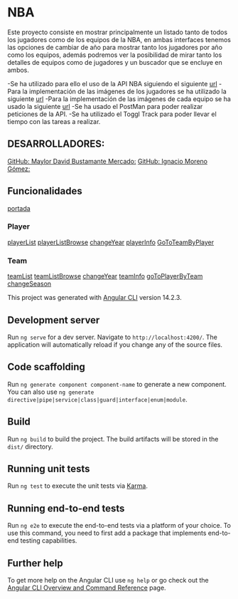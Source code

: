 # NBA

Este proyecto consiste en mostrar principalmente un listado tanto de todos los jugadores como de los equipos de la NBA, en ambas interfaces tenemos las opciones de cambiar de año para mostrar tanto los jugadores por año como los equipos, además podremos ver la posibilidad de mirar tanto los detalles de equipos como de jugadores y un buscador que se encluye en ambos.

-Se ha utilizado para ello el uso de la API NBA siguiendo el siguiente [url](https://github.com/kshvmdn/nba.js/blob/master/docs/api/DATA.md)
-Para la implementación de las imágenes de los jugadores se ha utilizado la siguiente [url](https://ak-static.cms.nba.com/wp-content/uploads/headshots/nba/latest/260x190/1629630.png)
-Para la implementación de las imágenes de cada equipo se ha usado la siguiente [url](https://cdn.nba.com/logos/nba/1610612749/global/L/logo.svg)
-Se ha usado el PostMan para poder realizar peticiones de la API.
-Se ha utilizado el Toggl Track para poder llevar el tiempo con las tareas a realizar.

## DESARROLLADORES:

[GitHub: Maylor David Bustamante Mercado:](https://github.com/MaylorSr)
[GitHub: Ignacio Moreno Gómez:](https://github.com/illoquehambre)

## Funcionalidades

[portada](./src/app/img/portada.png)

### Player

[playerList](./src/app/img/playerList.png)
[playerListBrowse](./src/app/img/playerListBrowse.png)
[changeYear](./src/app/img/changeYear.png)
[playerInfo](./src/app/img/playerInfo.png)
[GoToTeamByPlayer](./src/app/img/goToTeam.png)

### Team

[teamList](./src/app/img/teamList.png)
[teamListBrowse](./src/app/img/browseTeam.png)
[changeYear](./src/app/img/changeYearTeam.png)
[teamInfo](./src/app/img/teamInfo.png)
[goToPlayerByTeam](./src/app/img/goToPlayer.png)
[changeSeason](./src/app/img/season.png)

This project was generated with [Angular CLI](https://github.com/angular/angular-cli) version 14.2.3.

## Development server

Run `ng serve` for a dev server. Navigate to `http://localhost:4200/`. The application will automatically reload if you change any of the source files.

## Code scaffolding

Run `ng generate component component-name` to generate a new component. You can also use `ng generate directive|pipe|service|class|guard|interface|enum|module`.

## Build

Run `ng build` to build the project. The build artifacts will be stored in the `dist/` directory.

## Running unit tests

Run `ng test` to execute the unit tests via [Karma](https://karma-runner.github.io).

## Running end-to-end tests

Run `ng e2e` to execute the end-to-end tests via a platform of your choice. To use this command, you need to first add a package that implements end-to-end testing capabilities.

## Further help

To get more help on the Angular CLI use `ng help` or go check out the [Angular CLI Overview and Command Reference](https://angular.io/cli) page.
